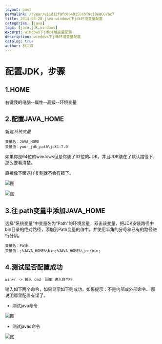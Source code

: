 ```yaml
---
layout: post
permalink: /:year/e11d12fafce649158abf9c18ee687ac7
title: 2014-03-28-java-windows下jdk环境变量配置
categories: [java]
tags: [java,jdk,windows]
excerpt: windows下jdk环境变量配置
description: windows下jdk环境变量配置
catalog: true
author: 林兴洋
---
```


# 配置JDK，步骤

## 1.HOME

右键我的电脑--属性--高级--环境变量

## 2.配置JAVA_HOME

新建*系统变量*

```
变量名：JAVA_HOME
变量值：your_jdk_path\jdk1.7.0  
```

如果你是64位的windows但是你装了32位的JDK，并且JDK装在了默认路径下，那么要看清楚。

直接像下面这样复制就不会有错了。

![图](http://image.linxingyang.net/image/J-java/image/2014/2014-03-28/01.png)

![图](http://image.linxingyang.net/image/J-java/image/2014/2014-03-28/02.jpeg)

## 3.往 path变量中添加JAVA_HOME

选择“系统变量”中变量名为“Path”的环境变量，双击该变量，把JDK安装路径中bin目录的绝对路径，添加到Path变量的值中，并使用半角的分号和已有的路径进行分隔。

```
变量名：Path
变量值：;%JAVA_HOME%\bin;%JAVA_HOME%\jre\bin;
```

## 4.测试是否配置成功

`win+r -> 输入 cmd  回车 进入命令行`

输入如下两个命令，如果显示如下则成功，如果提示：不是内部或外部命令... 那说明哪里配置有误了。

* 测试java命令

![图](http://image.linxingyang.net/image/J-java/image/2014/2014-03-28/04.jpeg)

* 测试javac命令

![图](http://image.linxingyang.net/image/J-java/image/2014/2014-03-28/05.jpeg)
